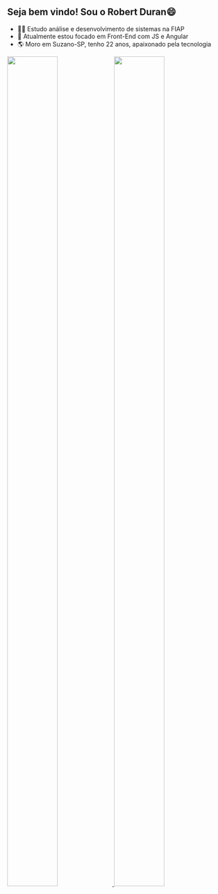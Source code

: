 ## Seja bem vindo! Sou o Robert Duran😄


- 👨‍💻 Estudo análise e desenvolvimento de sistemas na FIAP
- 🌱 Atualmente estou focado em Front-End com JS e Angular
- 🌎 Moro em Suzano-SP, tenho 22 anos, apaixonado pela tecnologia


<div>
  <a href="https://github.com/R10Duran">
  <img height="70%" width="48%" src="https://github-readme-stats.vercel.app/api?username=R10Duran&show_icons=true&theme=radical&include_all_commits=true&count_private=true"/>
  <img height="70%" width="48%" src="https://github-readme-stats.vercel.app/api/top-langs/?username=R10Duran&layout=compact&langs_count=16&theme=radical"/> 
</div>

